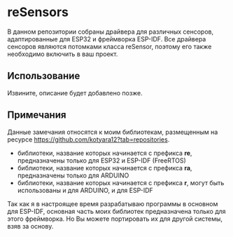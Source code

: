 # reSensors

В данном репозитории собраны драйвера для различных сенсоров, адаптированные для ESP32 и фреймворка ESP-IDF. 
Все драйвера сенсоров являются потомками класса reSensor, поэтому его также необходимо включить в ваш проект.

## Использование
Извините, описание будет добавлено позже.

## Примечания
Данные замечания относятся к моим библиотекам, размещенным на ресурсе https://github.com/kotyara12?tab=repositories.

- библиотеки, название которых начинается с префикса **re**, предназначены только для ESP32 и ESP-IDF (FreeRTOS)
- библиотеки, название которых начинается с префикса **ra**, предназначены только для ARDUINO
- библиотеки, название которых начинается с префикса **r**, могут быть использованы и для ARDUINO, и для ESP-IDF

Так как я в настроящее время разрабатываю программы в основном для ESP-IDF, основная часть моих библиотек предназначена только для этого фреймворка. Но Вы можете портировать их для другой системы, взяв за основу.
